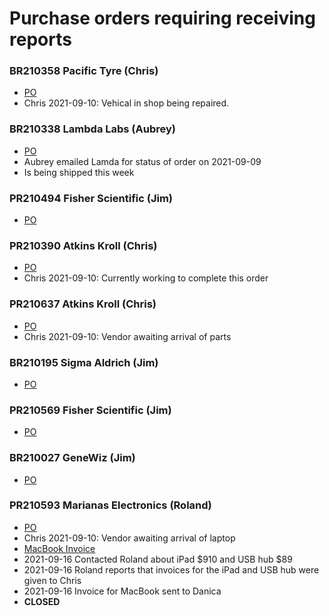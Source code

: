 # Purchase orders requiring receiving reports

### BR210358 Pacific Tyre (Chris)
* <a href='https://github.com/aubreymoore/open_pos/blob/main/APPROVED%20BR210358%20PO%20ADJ.pdf'>PO</a> 
* Chris 2021-09-10: Vehical in shop being repaired. 

### BR210338 Lambda Labs (Aubrey)
* <a href='https://github.com/aubreymoore/open_pos/blob/main/BR210338 LAMBDA LABS INC..pdf'>PO</a>
* Aubrey emailed Lamda for status of order on 2021-09-09
* Is being shipped this week
  
### PR210494 Fisher Scientific (Jim)
* <a href='https://github.com/aubreymoore/open_pos/blob/main/APPROVED PR210494 PO ADJ.pdf'>PO</a> 

### PR210390 Atkins Kroll (Chris)   
* <a href='https://github.com/aubreymoore/open_pos/blob/main/BR210390 ATKINS KROLL.pdf'>PO</a>
* Chris 2021-09-10: Currently working to complete this order

### PR210637 Atkins Kroll (Chris)
* <a href='https://github.com/aubreymoore/open_pos/blob/main/APPROVED PR210637 PO ADJ.pdf'>PO</a>  
* Chris 2021-09-10: Vendor awaiting arrival of parts

### BR210195 Sigma Aldrich (Jim)
* <a href='https://github.com/aubreymoore/open_pos/blob/main/BR210195 SIGMA ALDRICH.pdf'>PO</a> 

### PR210569 Fisher Scientific (Jim)
* <a href='https://github.com/aubreymoore/open_pos/blob/main/PR210569 FISHER SCIENTIFIC.pdf'>PO</a>

### BR210027 GeneWiz (Jim)
* <a href='https://github.com/aubreymoore/open_pos/blob/main/BR21027A (BR210027) GENEWIZ.pdf'>PO</a>

### PR210593 Marianas Electronics (Roland) 
* <a href='https://github.com/aubreymoore/open_pos/blob/main/PR210593 ME INTERNATIONAL.pdf'>PO</a>
* Chris 2021-09-10: Vendor awaiting arrival of laptop
* <a href='https://github.com/aubreymoore/open_pos/blob/main/macbook_invoice.pdf'>MacBook Invoice</a>
* 2021-09-16 Contacted Roland about iPad $910 and USB hub $89
* 2021-09-16 Roland reports that invoices for the iPad and USB hub were given to Chris
* 2021-09-16 Invoice for MacBook sent to Danica
* **CLOSED**
